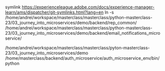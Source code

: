 symlink
https://experienceleague.adobe.com/docs/experience-manager-learn/ams/dispatcher/git-symlinks.html?lang=en
ln -s /home/andrei/workspace/masterclass/masterclass/python-masterclass-23/03_journey_into_microservices/demo/backend/rep_common/ /home/andrei/workspace/masterclass/masterclass/python-masterclass-23/03_journey_into_microservices/demo/backend/email_notifications_microservice/


/home/andrei/workspace/masterclass/masterclass/pyton-masterclass-23/03_journey_into_microservices/demo
/home/masterclass/backend/auth_microservice/auth_microservice_env/bin/python